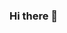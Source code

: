 ### Hi there 👋

<!--
**msh-8/msh-8** is a ✨ _special_ ✨ repository because its `README.md` (this file) appears on your GitHub profile.
<img align="center" src="https://github.com/msh-8/msh-8/blob/main/images/msh-8_banner.png">
Here are some ideas to get you started:

- 🔭 I’m currently working on ...
- 🌱 I’m currently learning ...
- 👯 I’m looking to collaborate on ...
- 🤔 I’m looking for help with ...
- 💬 Ask me about ...
- 📫 How to reach me: ...
- 😄 Pronouns: ...
- ⚡ Fun fact: ...
-->

